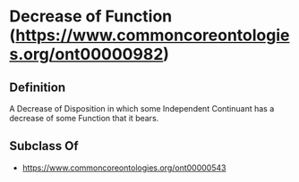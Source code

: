 # Decrease of Function (https://www.commoncoreontologies.org/ont00000982)

## Definition
A Decrease of Disposition in which some Independent Continuant has a decrease of some Function that it bears.

## Subclass Of
- https://www.commoncoreontologies.org/ont00000543

